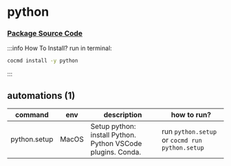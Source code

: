 # python
### [ Package Source Code ](https://github.com/cocmd/hub/tree/master/packages/python)
:::info How To Install?
run in terminal:
```bash
cocmd install -y python
```
:::
## automations (1)
| command | env | description | how to run? |
| --- | --- | --- | --- |
| python.setup | MacOS | Setup python: install Python. Python VSCode plugins. Conda.  | run `python.setup` or `cocmd run python.setup` |


